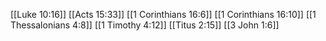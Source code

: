 [[Luke 10:16]]
[[Acts 15:33]]
[[1 Corinthians 16:6]]
[[1 Corinthians 16:10]]
[[1 Thessalonians 4:8]]
[[1 Timothy 4:12]]
[[Titus 2:15]]
[[3 John 1:6]]
